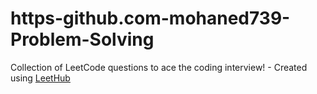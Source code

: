 # https-github.com-mohaned739-Problem-Solving
Collection of LeetCode questions to ace the coding interview! - Created using [LeetHub](https://github.com/QasimWani/LeetHub)
